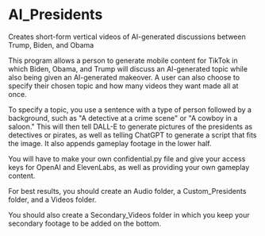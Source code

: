 # AI_Presidents
Creates short-form vertical videos of AI-generated discussions between Trump, Biden, and Obama 

This program allows a person to generate mobile content for TikTok in which Biden, Obama, and Trump will discuss an AI-generated topic while also being given an AI-generated makeover. A user can also choose to specify their chosen topic and how many videos they want made all at once.

To specify a topic, you use a sentence with a type of person followed by a background, such as "A detective at a crime scene" or "A cowboy in a saloon." This will then tell DALL-E to generate pictures of the presidents as detectives or pirates, as well as telling ChatGPT to generate a script that fits the image. It also appends gameplay footage in the lower half.

You will have to make your own confidential.py file and give your access keys for OpenAI and ElevenLabs, as well as providing your own gameplay content.

For best results, you should create an Audio folder, a Custom_Presidents folder, and a Videos folder. 

You should also create a Secondary_Videos folder in which you keep your secondary footage to be added on the bottom.